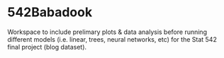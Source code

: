 # 542Babadook

Workspace to include prelimary plots & data analysis before running different models (i.e. linear, trees, neural networks, etc) for the Stat 542 final project (blog dataset).
